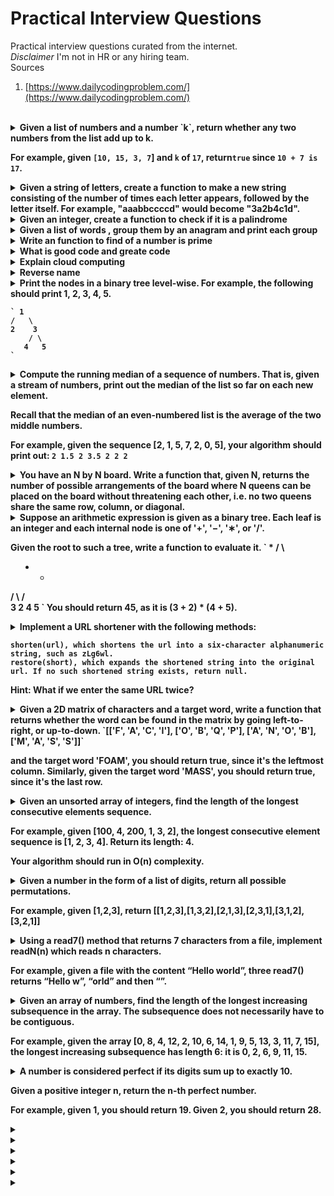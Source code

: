 # Practical Interview Questions

Practical interview questions curated from the internet.<br>
*Disclaimer* I'm not in HR or any hiring team. <br>
Sources
1. [https://www.dailycodingproblem.com/](https://www.dailycodingproblem.com/)


<br>

<details><summary><b>Given a list of numbers and a number `k`, return whether any two numbers from the list add up to k.

For example, given `[10, 15, 3, 7`] and `k` of `17`, return`true` since `10 + 7 is 17`. </b></summary>
  
</details>

<details><summary><b>Given a string of letters, create a function to make a new string consisting of the number of times each letter appears, followed by the letter itself. For example, "aaabbccccd" would become "3a2b4c1d".  </b></summary>
  
</details>



<details><summary><b>Given an integer, create a function to check if it is a palindrome    </b></summary>
  
</details>



<details><summary><b>Given a list of words , group them by an anagram and print each group </b></summary>
  
</details>


<details><summary><b> Write an function to find of a number is prime</b></summary>
  
</details>


<details><summary><b> What is good code and greate code </b></summary>
  
</details>


<details><summary><b> Explain cloud computing </b></summary>
  
</details>


<details><summary><b> Reverse name</b></summary>

> `def reverse(s): 
  str = "" 
  for i in s: 
    str = i + str
  return str `
  
</details>


<details><summary><b>Print the nodes in a binary tree level-wise. For example, the following should print 1, 2, 3, 4, 5. 

	` 1
	/   \
	2    3
	    / \
	   4   5
	`

</b></summary>

  
</details>


<details><summary><b> Compute the running median of a sequence of numbers. That is, given a stream of numbers, print out the median of the list so far on each new element.

Recall that the median of an even-numbered list is the average of the two middle numbers.

For example, given the sequence [2, 1, 5, 7, 2, 0, 5], your algorithm should print out: 
`
2
1.5
2
3.5
2
2
2
`

</b></summary>

</details>


<details><summary><b> You have an N by N board. Write a function that, given N, returns the number of possible arrangements of the board where N queens can be placed on the board without threatening each other, i.e. no two queens share the same row, column, or diagonal. </b></summary>
  
</details>



<details><summary><b> Suppose an arithmetic expression is given as a binary tree. Each leaf is an integer and each internal node is one of '+', '−', '∗', or '/'.

Given the root to such a tree, write a function to evaluate it. 
`   *
   / \
  +    +
 / \  / \
3  2  4  5
`
You should return 45, as it is (3 + 2) * (4 + 5).
</b></summary>
  
</details>


<details><summary><b> Implement a URL shortener with the following methods:

    shorten(url), which shortens the url into a six-character alphanumeric string, such as zLg6wl.
    restore(short), which expands the shortened string into the original url. If no such shortened string exists, return null.

Hint: What if we enter the same URL twice?
</b></summary>
  
</details>


<details><summary><b> Given a 2D matrix of characters and a target word, write a function that returns whether the word can be found in the matrix by going left-to-right, or up-to-down.
`[['F', 'A', 'C', 'I'],
 ['O', 'B', 'Q', 'P'],
 ['A', 'N', 'O', 'B'],
 ['M', 'A', 'S', 'S']]`

 and the target word 'FOAM', you should return true, since it's the leftmost column. Similarly, given the target word 'MASS', you should return true, since it's the last row.
</b></summary>
  
</details>



<details><summary><b> Given an unsorted array of integers, find the length of the longest consecutive elements sequence.

For example, given [100, 4, 200, 1, 3, 2], the longest consecutive element sequence is [1, 2, 3, 4]. Return its length: 4.

Your algorithm should run in O(n) complexity. </b></summary>
  
</details>


<details><summary><b> Given a number in the form of a list of digits, return all possible permutations.

For example, given [1,2,3], return [[1,2,3],[1,3,2],[2,1,3],[2,3,1],[3,1,2],[3,2,1]] </b></summary>
  
</details>


<details><summary><b> Using a read7() method that returns 7 characters from a file, implement readN(n) which reads n characters.

For example, given a file with the content “Hello world”, three read7() returns “Hello w”, “orld” and then “”. </b></summary>
  
</details>



<details><summary><b> Given an array of numbers, find the length of the longest increasing subsequence in the array. The subsequence does not necessarily have to be contiguous.

For example, given the array [0, 8, 4, 12, 2, 10, 6, 14, 1, 9, 5, 13, 3, 11, 7, 15], the longest increasing subsequence has length 6: it is 0, 2, 6, 9, 11, 15. </b></summary>
  
</details>

<details><summary><b> A number is considered perfect if its digits sum up to exactly 10.

Given a positive integer n, return the n-th perfect number.

For example, given 1, you should return 19. Given 2, you should return 28. </b></summary>
  
</details>


<details><summary><b> </b></summary>
  
</details>


<details><summary><b> </b></summary>
  
</details>


<details><summary><b> </b></summary>
  
</details>


<details><summary><b> </b></summary>
  
</details>


<details><summary><b> </b></summary>
  
</details>

<details><summary><b> </b></summary>
  
</details>
